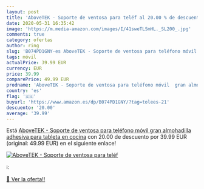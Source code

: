 ```yaml
---
layout: post
title: 'AboveTEK - Soporte de ventosa para teléf al 20.00 % de descuento'
date: 2020-05-31 16:35:42
image: 'https://m.media-amazon.com/images/I/41sweTLSmHL._SL200_.jpg'
comments: true
category: ofertas
author: ring
slug: 'B074PD1GNY-es AboveTEK - Soporte de ventosa para teléfono móvil gran...'
tags: móvil
actualPrice: 39.99 EUR
currency: EUR
price: 39.99
comparePrice: 49.99 EUR
prodname: 'AboveTEK - Soporte de ventosa para teléfono móvil  gran almohadilla adhesiva para tableta en cocina'
country: 'es'
flag: '🇪🇸'
buyurl: 'https://www.amazon.es/dp/B074PD1GNY/?tag=tolees-21'
descuento: '20.00'
average: '39.99'
---
```


Está [AboveTEK - Soporte de ventosa para teléfono móvil  gran almohadilla adhesiva para tableta en cocina](https://www.amazon.es/dp/B074PD1GNY/?tag=tolees-21) con 20.00 de descuento por 39.99 EUR (original: 49.99 EUR) en el siguiente enlace!

[![AboveTEK - Soporte de ventosa para teléf](https://m.media-amazon.com/images/I/41sweTLSmHL._SL200_.jpg)](https://www.amazon.es/dp/B074PD1GNY/?tag=tolees-21)

ℹ️:


[🛒 Ver la oferta!!](https://www.amazon.es/dp/B074PD1GNY/?tag=tolees-21)
